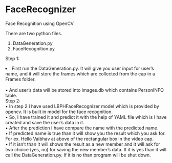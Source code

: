 # FaceRecognizer
Face Recognition using OpenCV

There are two python files.<br />
1. DataGeneration.py<br />
2. FaceRecognition.py<br />

Step 1:<br />
<li>First run the DataGeneration.py. It will give you user input for user’s name, and it will store the frames which are collected from
the cap in a Frames folder.</li><br />
• And user’s data will be stored into images.db which contains PersonINFO table.<br />
Step 2:<br />
• In step 2 I have used LBPHFaceRecognizer model which is provided by opencv. It is built in model for the face recognition.<br />
• So, I have trained it and predict it with the help of YAML file which is I have created and save the user’s data in it.<br />
• After the prediction I have compare the name with the predicted name.<br />
• If predicted name is true than it will show you the result which you ask for. For ex. Hello Vaibhav at above of the rectangular box in the video cap.<br />
• If it isn’t than it will shows the result as a new member and it will ask for two choice (yes, no) for saving the new member’s data. If it is yes than it will call the DataGeneration.py. If it is no than program will be shut down.<br />
